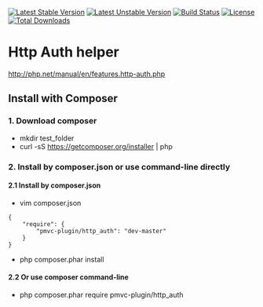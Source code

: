 [![Latest Stable Version](https://poser.pugx.org/pmvc-plugin/http_auth/v/stable)](https://packagist.org/packages/pmvc-plugin/http_auth) 
[![Latest Unstable Version](https://poser.pugx.org/pmvc-plugin/http_auth/v/unstable)](https://packagist.org/packages/pmvc-plugin/http_auth) 
[![Build Status](https://travis-ci.org/pmvc-plugin/http_auth.svg?branch=master)](https://travis-ci.org/pmvc-plugin/http_auth)
[![License](https://poser.pugx.org/pmvc-plugin/http_auth/license)](https://packagist.org/packages/pmvc-plugin/http_auth)
[![Total Downloads](https://poser.pugx.org/pmvc-plugin/http_auth/downloads)](https://packagist.org/packages/pmvc-plugin/http_auth) 

Http Auth helper
===============
http://php.net/manual/en/features.http-auth.php

## Install with Composer
### 1. Download composer
   * mkdir test_folder
   * curl -sS https://getcomposer.org/installer | php

### 2. Install by composer.json or use command-line directly
#### 2.1 Install by composer.json
   * vim composer.json
```
{
    "require": {
        "pmvc-plugin/http_auth": "dev-master"
    }
}
```
   * php composer.phar install

#### 2.2 Or use composer command-line
   * php composer.phar require pmvc-plugin/http_auth


